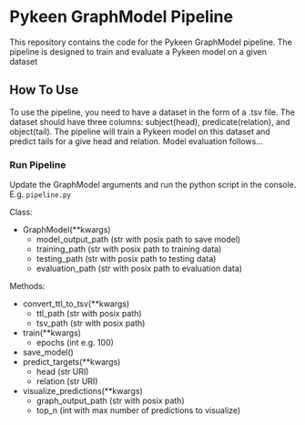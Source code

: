 # Pykeen GraphModel Pipeline
This repository contains the code for the Pykeen GraphModel pipeline. The pipeline is designed to train and evaluate a Pykeen model on a given dataset

## How To Use
To use the pipeline, you need to have a dataset in the form of a .tsv file. The dataset should have three columns: subject(head), predicate(relation), and object(tail). The pipeline will train a Pykeen model on this dataset and predict tails for a give head and relation. Model evaluation follows...

### Run Pipeline
Update the GraphModel arguments and run the python script in the console. E.g. `pipeline.py`

Class:
* GraphModel(**kwargs)
    * model_output_path (str with posix path to save model)
    * training_path (str with posix path to training data)
    * testing_path (str with posix path to testing data)
    * evaluation_path (str with posix path to evaluation data)

Methods:
* convert_ttl_to_tsv(**kwargs)
    * ttl_path (str with posix path)
    * tsv_path (str with posix path)
* train(**kwargs)
    * epochs (int e.g. 100)
* save_model()
* predict_targets(**kwargs)
    * head (str URI)
    * relation (str URI)
* visualize_predictions(**kwargs)
    * graph_output_path (str with posix path)
    * top_n (int with max number of predictions to visualize)